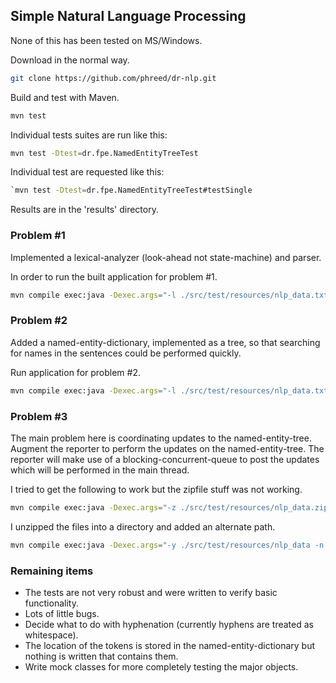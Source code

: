 ## Simple Natural Language Processing

None of this has been tested on MS/Windows.

Download in the normal way.

```bash
git clone https://github.com/phreed/dr-nlp.git
```

Build and test with Maven.

```bash
mvn test
```

Individual tests suites are run like this:

```bash
mvn test -Dtest=dr.fpe.NamedEntityTreeTest
```

Individual test are requested like this:

```bash
`mvn test -Dtest=dr.fpe.NamedEntityTreeTest#testSingle
```
Results are in the 'results' directory.

### Problem #1

Implemented a lexical-analyzer (look-ahead not state-machine) and parser.

In order to run the built application for problem #1.

```bash
mvn compile exec:java -Dexec.args="-l ./src/test/resources/nlp_data.txt -x results/p1.xml"
```

### Problem #2

Added a named-entity-dictionary, implemented as a tree, so that searching for
names in the sentences could be performed quickly.

Run application for problem #2.

```bash
mvn compile exec:java -Dexec.args="-l ./src/test/resources/nlp_data.txt -n ./src/test/resources/NER.txt -r results/p2.txt"
```

### Problem #3

The main problem here is coordinating updates to the named-entity-tree.
Augment the reporter to perform the updates on the named-entity-tree.
The reporter will make use of a blocking-concurrent-queue to post the updates
which will be performed in the main thread.

I tried to get the following to work but the zipfile stuff was not working.
```bash
mvn compile exec:java -Dexec.args="-z ./src/test/resources/nlp_data.zip -n ./src/test/resources/NER.txt -r results/p3.txt -t target/unzip/"
 ```
 I unzipped the files into a directory and added an alternate path.
 ```bash
 mvn compile exec:java -Dexec.args="-y ./src/test/resources/nlp_data -n ./src/test/resources/NER.txt -r results/p3.txt"
  ```

 ### Remaining items

  * The tests are not very robust and were written to verify basic functionality.
  * Lots of little bugs.
  * Decide what to do with hyphenation (currently hyphens are treated as whitespace).
  * The location of the tokens is stored in the named-entity-dictionary but nothing is written that contains them.
  * Write mock classes for more completely testing the major objects.





